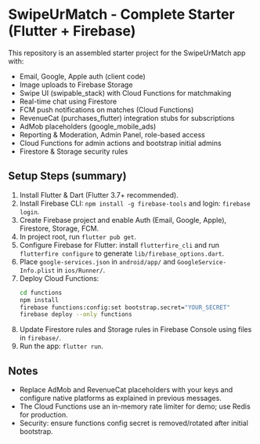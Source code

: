 # SwipeUrMatch - Complete Starter (Flutter + Firebase)

This repository is an assembled starter project for the SwipeUrMatch app with:
- Email, Google, Apple auth (client code)
- Image uploads to Firebase Storage
- Swipe UI (swipable_stack) with Cloud Functions for matchmaking
- Real-time chat using Firestore
- FCM push notifications on matches (Cloud Functions)
- RevenueCat (purchases_flutter) integration stubs for subscriptions
- AdMob placeholders (google_mobile_ads)
- Reporting & Moderation, Admin Panel, role-based access
- Cloud Functions for admin actions and bootstrap initial admins
- Firestore & Storage security rules

## Setup Steps (summary)
1. Install Flutter & Dart (Flutter 3.7+ recommended).
2. Install Firebase CLI: `npm install -g firebase-tools` and login: `firebase login`.
3. Create Firebase project and enable Auth (Email, Google, Apple), Firestore, Storage, FCM.
4. In project root, run `flutter pub get`.
5. Configure Firebase for Flutter: install `flutterfire_cli` and run `flutterfire configure` to generate `lib/firebase_options.dart`.
6. Place `google-services.json` in `android/app/` and `GoogleService-Info.plist` in `ios/Runner/`.
7. Deploy Cloud Functions:
   ```bash
   cd functions
   npm install
   firebase functions:config:set bootstrap.secret="YOUR_SECRET"
   firebase deploy --only functions
   ```
8. Update Firestore rules and Storage rules in Firebase Console using files in `firebase/`.
9. Run the app: `flutter run`.

## Notes
- Replace AdMob and RevenueCat placeholders with your keys and configure native platforms as explained in previous messages.
- The Cloud Functions use an in-memory rate limiter for demo; use Redis for production.
- Security: ensure functions config secret is removed/rotated after initial bootstrap.

